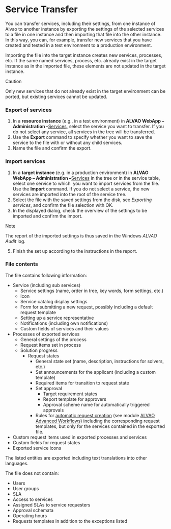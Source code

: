# Service Transfer
     
You can transfer services, including their settings, from one instance of Alvao to another instance by exporting the settings of the selected services to a file in one instance and then importing that file into the other instance. In this way, you can, for example, transfer new services that you have created and tested in a test environment to a production environment.
     
Importing the file into the target instance creates new services, processes, etc. If the same named services, process, etc. already exist in the target instance as in the imported file, these elements are not updated in the target instance.

> [!CAUTION]
> Only new services that do not already exist in the target environment can be ported, but existing services cannot be updated.

### Export of services
     
1. In a **resource instance** (e.g., in a test environment) in **ALVAO WebApp – Administration –**[Services](../../../list-of-windows/alvao-webapp/administration/service-desk/service), select the service you want to transfer. If you do not select any service, all services in the tree will be transferred.
2. Use the **Export** command to specify whether you want to save the service to the file with or without any child services.
3. Name the file and confirm the export.

### Import services

1. In a **target instance** (e.g. in a production environment) in **ALVAO WebApp – Administration –**[Services](../../../list-of-windows/alvao-webapp/administration/service-desk/service) in the tree or in the service table, select one service to which  you want to import services from the file. Use the **Import** command. If you do not select a service, the new services are imported into the root of the service tree.
2. Select the file with the saved settings from the disk, see *Exporting services*, and confirm the file selection with OK.
3. In the displayed dialog, check the overview of the settings to be imported and confirm the import.
> [!NOTE]
> The report of the imported settings is thus saved in the Windows *ALVAO Audit* log.

5. Finish the set up according to the instructions in the report.

### File contents
     
The file contains following information:

- Service (including sub services)
    - Service settings (name, order in tree, key words, form settings, etc.)
    - Icon
    - Service catalog display settings
    - Form for submitting a new request, possibly including a default request template
    - Setting up a service representative
    - Notifications (including own notifications)
    - Custom fields of services and their values
- Processes of exported services
    - General settings of the process
    - Request items set in process
    - Solution progress
        - Request states
            - General state set (name, description, instructions for solvers, etc.)
            - Set announcements for the applicant (including a custom template)
            - Required items for transition to request state
            - Set approval
                - Target requirement states
                - Report template for approvers
                - Approval scheme name for automatically triggered approvals
            - Rules for [automatic request creation](../../../list-of-windows/alvao-webapp/administration/service-desk/process/detail/status-request/automatic-request-creation) (see module [ALVAO Advanced Workflows](../../../modules/alvao-sd-advanced-workflows))
  including the corresponding request templates, but only for the services contained in the exported file.
- Custom request items used in exported processes and services
- Custom fields for request states
- Exported service icons

The listed entities are exported including text translations into other languages.
     
The file does not contain:

- Users
- User groups
- SLA
- Access to services
- Assigned SLAs to service requesters
- Approval schemata
- Operating hours
- Requests templates in addition to the exceptions listed
